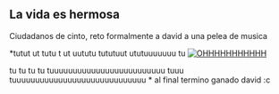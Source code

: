 ## La vida es hermosa
Ciudadanos de cinto, reto formalmente a david a una pelea de musica

*tutut ut tutu t ut uututu tututuut ututuuuuuuu
tu
[![OHHHHHHHHHHH](https://www.google.com/imgres?imgurl=https%3A%2F%2Fhbomax-images.warnermediacdn.com%2Fimages%2FGXl20QAK1sTC3wwEAAB4I%2Ftile%3Fsize%3D640x360%26partner%3Dhbomaxcom%26v%3D41e391fd20b15231b198a9d43451ea4f%26host%3Dart-gallery.api.hbo.com%26language%3Des-419&tbnid=qx0SDMUPhp_7gM&vet=12ahUKEwigno3Wvev9AhUJcjABHay-BXMQMygFegUIARDcAQ..i&imgrefurl=https%3A%2F%2Fwww.hbomax.com%2Fco%2Fes%2Fseries%2Furn%3Ahbo%3Aseries%3AGXl20QAK1sTC3wwEAAB4I&docid=eDnoQtauR1AAhM&w=640&h=360&q=imagen%20de%20un%20show%20mas&ved=2ahUKEwigno3Wvev9AhUJcjABHay-BXMQMygFegUIARDcAQ "OHHHHHHHHHHH")](http://OHHHHHHHH "OHHHHHHHHHHH")

tu
tu
tu
tu
tuuuuuuuuuuuuuuuuuuuuuuuuu
tuuu
tuuuuuuuuuuuuuuuuuuuuuuuuuuuuu
*
al final termino ganado david :c
